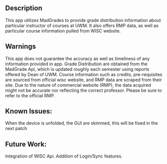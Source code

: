 ## Description
This app utilizes MadGrades to provide grade distribution information about particular instructor of courses at UWM. 
It also offers RMP data, as well as particular course information pulled from WISC website. 
## Warnings
This app does not guarantee the accuracy as well as timeliness of any information provided in app. 
Grade Distribution are obtained from the MadGrade Api, which is updated roughly each semester using 
reports offered by Dean of UWM. Course information such as credits, pre-requisites are sourced from
official wisc website, and RMP data are scraped from their site. Due to the nature of commercial website
(RMP), the data acquired might not be accurate nor reflecting the correct professor. Please be sure 
to refer to the official RMP. 
## Known Issues:
When the device is unfolded, the GUI are skimmed, this will be fixed in the next patch
## Future Work: 
Integration of WISC Api. Addition of Login/Sync features. 
